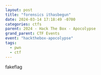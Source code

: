 ```yaml
---
layout: post
title: "forensics ithasbegun"
date: 2024-03-14 17:18:49 -0700
categories: ctfs
parent: 2024 - Hack The Box - Apocolypse
grand_parent: CTF Events
event: "hackthebox-apocolypse"
tags:
  - pwn
  - ctf
---
```


fakeflag
